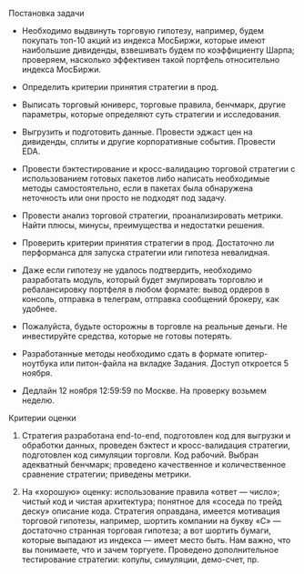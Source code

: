 Постановка задачи

- Необходимо выдвинуть торговую гипотезу, например, будем покупать топ-10 акций из индекса МосБиржи, которые имеют наибольшие дивиденды, взвешивать будем по коэффициенту Шарпа; проверяем, насколько эффективен такой портфель относительно индекса МосБиржи.

- Определить критерии принятия стратегии в прод.

- Выписать торговый юниверс, торговые правила, бенчмарк, другие параметры, которые определяют суть стратегии и исследования.

- Выгрузить и подготовить данные. Провести эджаст цен на дивиденды, сплиты и другие корпоративные события. Провести EDA.

- Провести бэктестирование и кросс-валидацию торговой стратегии с использованием готовых пакетов либо написать необходимые методы самостоятельно, если в пакетах была обнаружена неточность или они просто не подходят под задачу.

- Провести анализ торговой стратегии, проанализировать метрики. Найти плюсы, минусы, преимущества и недостатки решения.

- Проверить критерии принятия стратегии в прод. Достаточно ли перформанса для запуска стратегии или гипотеза невалидная.

- Даже если гипотезу не удалось подтвердить, необходимо разработать модуль, который будет эмулировать торговлю и ребалансировку портфеля в любом формате: вывод ордеров в консоль, отправка в телеграм, отправка сообщений брокеру, как удобнее.

- Пожалуйста, будьте осторожны в торговле на реальные деньги. Не инвестируйте средства, которые не готовы потерять.

- Разработанные методы необходимо сдать в формате юпитер-ноутбука или питон-файла на вкладке Задания. Доступ откроется 5 ноября.

- Дедлайн 12 ноября 12:59:59 по Москве. На проверку возьмем неделю.

Критерии оценки

1. Стратегия разработана end-to-end, подготовлен код для выгрузки и обработки данных, проведен бэктест и кросс-валидация стратегии, подготовлен код симуляции торговли. Код рабочий. Выбран адекватный бенчмарк; проведено качественное и количественное сравнение стратегии; приведены метрики.

2. На «хорошую» оценку: использование правила «ответ — число»; чистый код и чистая архитектура; понятное для «соседа по трейд деску» описание кода. Стратегия оправдана, имеется мотивация торговой гипотезы, например, шортить компании на букву «С» — достаточно странная торговая гипотеза; а вот шортить бумаги, которые выпадают из индекса — имеет место быть. Нам важно, что вы понимаете, что и зачем торгуете. Проведено дополнительное тестирование стратегии: копулы, симуляции, демо-счет, пр.